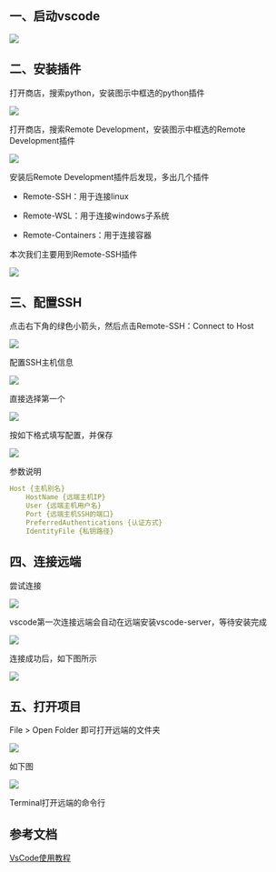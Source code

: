 ## 一、启动vscode

![](./media/vscode_welcome.png)

## 二、安装插件

打开商店，搜索python，安装图示中框选的python插件

![](./media/vscode_plugin_python.png)

打开商店，搜索Remote Development，安装图示中框选的Remote Development插件

![](./media/vscode_plugin_remote.png)

安装后Remote Development插件后发现，多出几个插件

- Remote-SSH：用于连接linux

- Remote-WSL：用于连接windows子系统

- Remote-Containers：用于连接容器

本次我们主要用到Remote-SSH插件

![](./media/vscode_plugin_remote_development.png)

## 三、配置SSH

点击右下角的绿色小箭头，然后点击Remote-SSH：Connect to Host

![](./media/vscode_ssh.png)

配置SSH主机信息

![](./media/vscode_ssh_config.png)

直接选择第一个

![](./media/vscode_ssh_config_edit.png)

按如下格式填写配置，并保存

![](./media/vscode_ssh_config2.png)

参数说明

```yaml
Host {主机别名}
    HostName {远端主机IP}
    User {远端主机用户名}
    Port {远端主机SSH的端口}
    PreferredAuthentications {认证方式}
    IdentityFile {私钥路径}
```

## 四、连接远端

尝试连接

![](./media/vscode_ssh_connect.png)

vscode第一次连接远端会自动在远端安装vscode-server，等待安装完成

![](./media/vscode_server_install.png)

连接成功后，如下图所示

![](./media/vscode_ssh_connect_finish.png)

## 五、打开项目

File > Open Folder 即可打开远端的文件夹

![](./media/vscode_open_folder.png)

如下图

![](./media/vscode_folder_list.png)

Terminal打开远端的命令行



## 参考文档

[VsCode使用教程](https://www.jianshu.com/p/11554732b323)



























































































